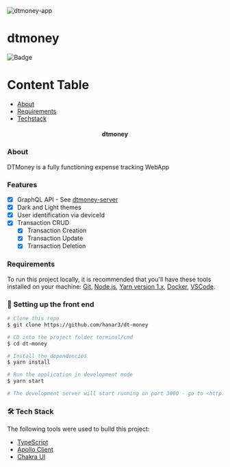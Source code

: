 ![dtmoney-app](https://user-images.githubusercontent.com/76849258/114105450-230bd000-98a3-11eb-90e5-f2621adc204c.png)

# dtmoney
![Badge](https://img.shields.io/badge/dtmoney-Keep%20%20track%20of%20your%20expenses-%237159c1?style=for-the-badge&logo=ghost)

Content Table
=================
<!--ts-->
   * [About](#about)
   * [Requirements](#requirements)
   * [Techstack](#-tech-stack)
<!--te-->

<h4 align="center"> 
  dtmoney 
</h4>

### About
DTMoney is a fully functioning expense tracking WebApp

### Features
- [x] GraphQL API -  See [dtmoney-server](https://github.com/hanar3/dtmoney-graphql-server)
- [x] Dark and Light themes
- [x] User identification via deviceId
- [x] Transaction CRUD
  - [x] Transaction Creation
  - [x] Transaction Update
  - [x] Transaction Deletion

### Requirements

To run this project locally, it is recommended that you'll have these tools installed on your machine:
[Git](https://git-scm.com),
[Node.js](https://nodejs.org/en/),
[Yarn version 1.x](https://classic.yarnpkg.com/lang/en/),
[Docker](https://www.docker.com/),
[VSCode](https://code.visualstudio.com/).

### 🎲 Setting up the front end

```bash
# Clone this repo
$ git clone https://github.com/hanar3/dt-money

# CD into the project folder terminal/cmd
$ cd dt-money

# Install the dependencies
$ yarn install

# Run the application in development mode
$ yarn start

# The development server will start running on port 3000 - go to <http://localhost:3000/>
```


### 🛠 Tech Stack

The following tools were used to build this project:

- [TypeScript](https://www.typescriptlang.org/)
- [Apollo Client](apollographql.com/)
- [Chakra UI](https://chakra-ui.com/)

